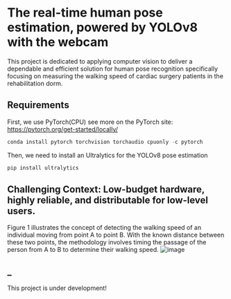 # The real-time human pose estimation, powered by YOLOv8 with the webcam 

This project is dedicated to applying computer vision to deliver a dependable and efficient solution for human pose recognition specifically focusing on measuring the walking speed of cardiac surgery patients in the rehabilitation dorm.

## Requirements
First, we use PyTorch(CPU)
see more on the PyTorch site: https://pytorch.org/get-started/locally/

```Python
conda install pytorch torchvision torchaudio cpuonly -c pytorch
```
Then, we need to install an Ultralytics for the YOLOv8 pose estimation

```Python
pip install ultralytics
```

## Challenging Context: Low-budget hardware, highly reliable, and distributable for low-level users.

Figure 1 illustrates the concept of detecting the walking speed of an individual moving from point A to point B. With the known distance between these two points, the methodology involves timing the passage of the person from A to B to determine their walking speed.
![image](https://github.com/PanithanS/Webcam-Pose-Estimation-using-YOLOv8/assets/83627892/8882bd8f-5e23-4c02-a8cf-df43c12a1c6c)

## _
This project is under development!
